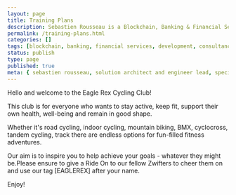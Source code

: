 ```yaml
---
layout: page
title: Training Plans
description: Sebastien Rousseau is a Blockchain, Banking & Financial Services development consultant based in London, UK.
permalink: /training-plans.html
categories: []
tags: [blockchain, banking, financial services, development, consultancy, london]
status: publish
type: page
published: true
meta: { sebastien rousseau, solution architect and engineer lead, specialised in blockchain, banking, financial services, london}
---
```



Hello and welcome to the Eagle Rex Cycling Club!

This club is for everyone who wants to stay active, keep fit, support their own health, well-being and remain in good shape.

Whether it's road cycling, indoor cycling, mountain biking, BMX, cyclocross, tandem cycling, track there are endless options for fun-filled fitness adventures.

Our aim is to inspire you to help achieve your goals - whatever they might be.Please ensure to give a Ride On to our fellow Zwifters to cheer them on and use our tag [EAGLEREX] after your name.

Enjoy!

